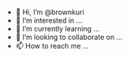 - 👋 Hi, I’m @brownkuri
- 👀 I’m interested in ...
- 🌱 I’m currently learning ...
- 💞️ I’m looking to collaborate on ...
- 📫 How to reach me ...

<!---
brownkuri/brownkuri is a ✨ special ✨ repository because its `README.md` (this file) appears on your GitHub profile.
You can click the Preview link to take a look at your changes.
--->
